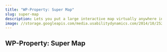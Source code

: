 ```yaml
---
title: "WP-Property: Super Map"
slug: super-map
description: Lets you put a large interactive map virtually anywhere in your WordPress setup. The map lets your visitors quickly view the location of all your properties, and filter them down by attributes.
image: //storage.googleapis.com/media.usabilitydynamics.com/2014/10/25206560-wpproperty-extension-super_map-icon-300x300.png
---
```


## WP-Property: Super Map